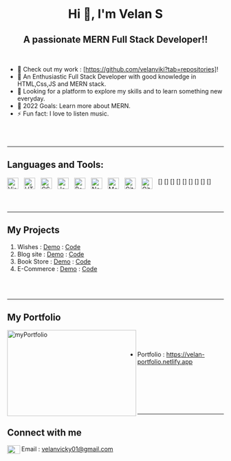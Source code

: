 <h1 align="center">Hi 👋, I'm Velan S</h1>
<h2 align="center">A passionate MERN Full Stack Developer!!</h2>

<br/>

- 🔭 Check out my work : [https://github.com/velanviki?tab=repositories]!
- 🌱 An Enthusiastic Full Stack Developer with good knowledge in HTML,Css,JS and MERN stack.
- 👯 Looking for a platform to explore my skills and to learn something new everyday.
- 🥅 2022 Goals: Learn more about MERN.
- ⚡ Fun fact: I love to listen music.


<br />
<br />

---


## Languages and Tools:

[<img align="left" alt="Visual Studio Code" width="26px" src="https://cdn.jsdelivr.net/gh/devicons/devicon/icons/vscode/vscode-original.svg" style="padding-right:10px;" />]
[<img align="left" alt="HTML5" width="26px" src="https://cdn.jsdelivr.net/gh/devicons/devicon/icons/html5/html5-original.svg" style="padding-right:10px;" />]
[<img align="left" alt="CSS3" width="26px" src="https://cdn.jsdelivr.net/gh/devicons/devicon/icons/css3/css3-original.svg" style="padding-right:10px;" />]
[<img align="left" alt="JavaScript" width="26px" src="https://cdn.jsdelivr.net/gh/devicons/devicon/icons/javascript/javascript-original.svg" style="padding-right:10px;" />]
[<img align="left" alt="React" width="26px" src="https://cdn.jsdelivr.net/gh/devicons/devicon/icons/react/react-original.svg" style="padding-right:10px;" />]
[<img align="left" alt="Node.js" width="26px" src="https://cdn.jsdelivr.net/gh/devicons/devicon/icons/nodejs/nodejs-original.svg" style="padding-right:10px;" />]
[<img align="left" alt="MongoDB" width="26px" src="https://cdn.jsdelivr.net/gh/devicons/devicon/icons/mongodb/mongodb-original.svg" style="padding-right:10px;" />]
[<img align="left" alt="Git" width="26px" src="https://cdn.jsdelivr.net/gh/devicons/devicon/icons/git/git-original.svg" style="padding-right:10px;" />]
[<img align="left" alt="GitHub" width="26px" src="https://user-images.githubusercontent.com/3369400/139447912-e0f43f33-6d9f-45f8-be46-2df5bbc91289.png" style="padding-right:10px;" />]



<br />
<br />

---



 ## My Projects
  
<!--START_SECTION:activity-->
1. Wishes     :  [Demo](https://wishes-me.netlify.app) :   [Code](https://github.com/velanviki/Wishes-project)
2. Blog site  :  [Demo](https://blog-me.netlify.app) :   [Code](https://github.com/velanviki/blog-project)
3. Book Store :  [Demo](https://booksstores.netlify.app) : [Code](https://github.com/velanviki/Book-project)
4. E-Commerce :  [Demo](https://e-commerce-my.netlify.app) : [Code](https://github.com/velanviki/Ecommerce-project)

<!--END_SECTION:activity-->

<br />
<br /> 

---

## My Portfolio

  <img width="300" height="200" border-radius="20px" align="left"  alt="myPortfolio" src="https://image.shutterstock.com/image-photo/text-portfolio-on-brown-paper-260nw-387456811.jpg" />



<br />
<br />

* Portfolio : https://velan-portfolio.netlify.app

<br />
<br />
<br />
<br />
<br />

---

 ## Connect with me

 <img width="30" height="20" align="left"  alt="myPortfolio" src="https://encrypted-tbn0.gstatic.com/images?q=tbn:ANd9GcRuf_8lBtELvZRES2w3ygUDKkHDM-vju6debK4md-fsdHktIDtQmJOmh6aDCOSJqee7cd0&usqp=CAU" />

  Email : velanvicky01@gmail.com
